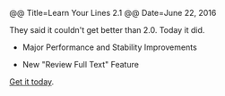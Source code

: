 @@ Title=Learn Your Lines 2.1
@@ Date=June 22, 2016

They said it couldn't get better than 2.0. Today it did.

- Major Performance and Stability Improvements

- New "Review Full Text" Feature

[Get it today](https://itunes.apple.com/us/app/learn-your-lines-memorization/id1049082615?mt=8).